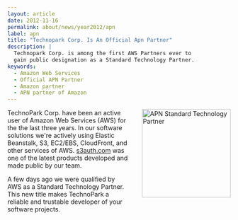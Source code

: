```yaml
---
layout: article
date: 2012-11-16
permalink: about/news/year2012/apn
label: apn
title: "Technopark Corp. Is An Official Apn Partner"
description: |
  Technopark Corp. is among the first AWS Partners ever to
  gain public designation as a Standard Technology Partner.
keywords:
  - Amazon Web Services
  - Official APN Partner
  - Amazon partner
  - APN partner of Amazon
---
```


<a href="http://www.tpc2.com">
            <img src="data:image/png;base64,${base64:/about/news/year2012/aws-logo.png}" alt="APN Standard Technology Partner" style="float:right; margin-left: 2em; margin-bottom: 2em; width: 200px;"/>
        </a>

TechnoPark Corp. have been an active user of Amazon Web Services (AWS) for the the last three years. 
In our software solutions we're actively using Elastic Beanstalk, S3, EC2/EBS, CloudFront, and other 
services of AWS. [s3auth.com](http://www.s3auth.com/) was one of the latest products developed and 
made public by our team.

A few days ago we were qualified by AWS as a Standard Technology Partner. This new title makes 
TechnoPark a reliable and trustable developer of your software projects.
